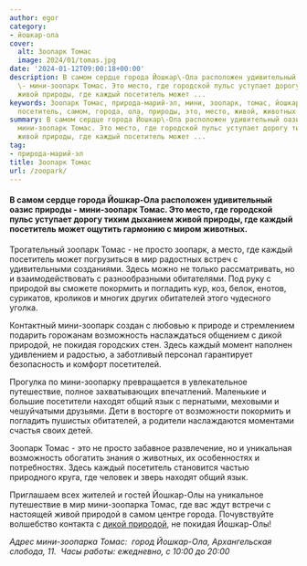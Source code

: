 ```yaml
---
author: egor
category:
- йошкар-ола
cover:
  alt: Зоопарк Томас
  image: 2024/01/tomas.jpg
date: '2024-01-12T09:00:18+00:00'
description: В самом сердце города Йошкар\-Ола расположен удивительный оазис природы
  \- мини-зоопарк Томас. Это место, где городской пульс уступает дорогу тихим дыханием
  живой природы, где каждый посетитель может ...
keywords: Зоопарк Томас, природа-марий-эл, мини, зоопарк, томас, йошкар, каждый, природой,
  посетитель, самом, города, ола, природы, это, место, живой, животных
summary: В самом сердце города Йошкар\-Ола расположен удивительный оазис природы \-
  мини-зоопарк Томас. Это место, где городской пульс уступает дорогу тихим дыханием
  живой природы, где каждый посетитель может ...
tag:
- природа-марий-эл
title: Зоопарк Томас
url: /zoopark/
---
```


#### В самом сердце города Йошкар\-Ола расположен удивительный оазис природы \- мини-зоопарк Томас. Это место, где городской пульс уступает дорогу тихим дыханием живой природы, где каждый посетитель может ощутить гармонию с миром животных.

Трогательный зоопарк Томас \- не просто зоопарк, а место, где каждый посетитель может погрузиться в мир радостных встреч с удивительными созданиями. Здесь можно не только рассматривать, но и взаимодействовать с разнообразными обитателями. Под руку с природой вы сможете покормить и погладить кур, коз, белок, енотов, сурикатов, кроликов и многих других обитателей этого чудесного уголка.

Контактный мини\-зоопарк создан с любовью к природе и стремлением подарить горожанам возможность наслаждаться общением с дикой природой, не покидая городских стен. Здесь каждый момент наполнен удивлением и радостью, а заботливый персонал гарантирует безопасность и комфорт посетителей.

Прогулка по мини\-зоопарку превращается в увлекательное путешествие, полное захватывающих впечатлений. Маленькие и большие посетители находят общий язык с пернатыми, меховыми и чешуйчатыми друзьями. Дети в восторге от возможности покормить и погладить пушистых обитателей, а родители наслаждаются моментами счастья своих детей.

Зоопарк Томас \- это не просто забавное развлечение, но и уникальная возможность обогатить знания о животных, их особенностях и потребностях. Здесь каждый посетитель становится частью природного круга, где человек и зверь находят общий язык.

Приглашаем всех жителей и гостей Йошкар-Олы на уникальное путешествие в мир мини-зоопарка Томас, где вас ждут встречи с настоящей живой природой в самом центре города. Почувствуйте волшебство контакта с [дикой природой](/sosnovaya-roshha-joshkar-ola/), не покидая Йошкар-Олы!

_Адрес мини-зоопарка Томас:  город Йошкар-Ола, Архангельская слобода, 11.  Часы работы: ежедневно, с 10:00 до 20:00_